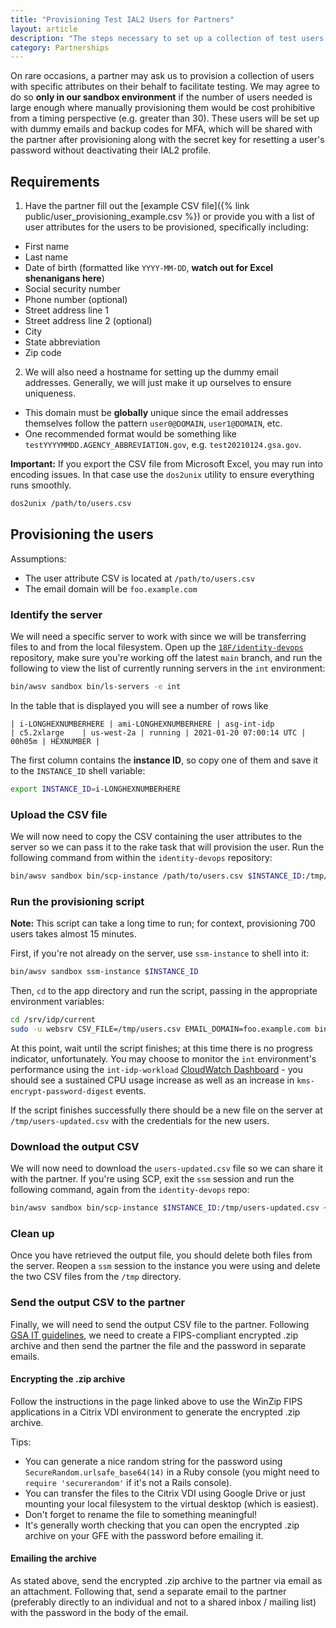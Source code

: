 ```yaml
---
title: "Provisioning Test IAL2 Users for Partners"
layout: article
description: "The steps necessary to set up a collection of test users with IAL2 profiles for a partner in the sandbox."
category: Partnerships
---
```


On rare occasions, a partner may ask us to provision a collection of users with specific attributes on their behalf to facilitate testing. We may agree to do so **only in our sandbox environment** if the number of users needed is large enough where manually provisioning them would be cost prohibitive from a timing perspective (e.g. greater than 30). These users will be set up with dummy emails and backup codes for MFA, which will be shared with the partner after provisioning along with the secret key for resetting a user's password without deactivating their IAL2 profile.

## Requirements

1. Have the partner fill out the [example CSV file]({% link public/user_provisioning_example.csv %}) or provide you with a list of user attributes for the users to be provisioned, specifically including:
  * First name
  * Last name
  * Date of birth (formatted like `YYYY-MM-DD`, **watch out for Excel shenanigans here**)
  * Social security number
  * Phone number (optional)
  * Street address line 1
  * Street address line 2 (optional)
  * City
  * State abbreviation
  * Zip code

2. We will also need a hostname for setting up the dummy email addresses. Generally, we will just make it up ourselves to ensure uniqueness.
  * This domain must be **globally** unique since the email addresses themselves follow the pattern `user0@DOMAIN`, `user1@DOMAIN`, etc.
  * One recommended format would be something like `testYYYYMMDD.AGENCY_ABBREVIATION.gov`, e.g. `test20210124.gsa.gov`.

**Important:** If you export the CSV file from Microsoft Excel, you may run into encoding issues. In that case use the `dos2unix` utility to ensure everything runs smoothly.

```sh
dos2unix /path/to/users.csv
```

## Provisioning the users

Assumptions:

* The user attribute CSV is located at `/path/to/users.csv`
* The email domain will be `foo.example.com`

### Identify the server

We will need a specific server to work with since we will be transferring files to and from the local filesystem. Open up the [`18F/identity-devops`](https://github.com/18F/identity-devops) repository, make sure you're working off the latest `main` branch, and run the following to view the list of currently running servers in the `int` environment:

```sh
bin/awsv sandbox bin/ls-servers -e int
```

In the table that is displayed you will see a number of rows like

```
| i-LONGHEXNUMBERHERE | ami-LONGHEXNUMBERHERE | asg-int-idp           | c5.2xlarge    | us-west-2a | running | 2021-01-20 07:00:14 UTC | 00h05m | HEXNUMBER |
```

The first column contains the **instance ID**, so copy one of them and save it to the `INSTANCE_ID` shell variable:

```sh
export INSTANCE_ID=i-LONGHEXNUMBERHERE
```

### Upload the CSV file

We will now need to copy the CSV containing the user attributes to the server so we can pass it to the rake task that will provision the user. Run the following command from within the `identity-devops` repository:

```sh
bin/awsv sandbox bin/scp-instance /path/to/users.csv $INSTANCE_ID:/tmp/users.csv
```

### Run the provisioning script

**Note:** This script can take a long time to run; for context, provisioning 700 users takes almost 15 minutes.

First, if you're not already on the server, use `ssm-instance` to shell into it:

```sh
bin/awsv sandbox ssm-instance $INSTANCE_ID
```

Then, `cd` to the app directory and run the script, passing in the appropriate environment variables:

```sh
cd /srv/idp/current
sudo -u websrv CSV_FILE=/tmp/users.csv EMAIL_DOMAIN=foo.example.com bin/rake partners:seed_users
```

At this point, wait until the script finishes; at this time there is no progress indicator, unfortunately. You may choose to monitor the `int` environment's performance using the `int-idp-workload` [CloudWatch Dashboard](https://console.aws.amazon.com/cloudwatch/home?region=us-east-1#dashboards:name=int-idp-workload;start=PT1H) - you should see a sustained CPU usage increase as well as an increase in `kms-encrypt-password-digest` events.

If the script finishes successfully there should be a new file on the server at `/tmp/users-updated.csv` with the credentials for the new users.

### Download the output CSV

We will now need to download the `users-updated.csv` file so we can share it with the partner. If you're using SCP, exit the `ssm` session and run the following command, again from the `identity-devops` repo:

```sh
bin/awsv sandbox bin/scp-instance $INSTANCE_ID:/tmp/users-updated.csv ~/Downloads # or the location of your choice
```

### Clean up

Once you have retrieved the output file, you should delete both files from the server. Reopen a `ssm` session to the instance you were using and delete the two CSV files from the `/tmp` directory.

### Send the output CSV to the partner

Finally, we will need to send the output CSV file to the partner. Following [GSA IT guidelines](https://insite.gsa.gov/employee-resources/information-technology/do-it-yourself-self-help/google-g-suite-apps/google-gmail/how-to-create-fipscompliant-zip-files), we need to create a FIPS-compliant encrypted .zip archive and then send the partner the file and the password in separate emails.

#### Encrypting the .zip archive

Follow the instructions in the page linked above to use the WinZip FIPS applications in a Citrix VDI environment to generate the encrypted .zip archive.

Tips:

* You can generate a nice random string for the password using `SecureRandom.urlsafe_base64(14)` in a Ruby console (you might need to `require 'securerandom'` if it's not a Rails console).
* You can transfer the files to the Citrix VDI using Google Drive or just mounting your local filesystem to the virtual desktop (which is easiest).
* Don't forget to rename the file to something meaningful!
* It's generally worth checking that you can open the encrypted .zip archive on your GFE with the password before emailing it.

#### Emailing the archive

As stated above, send the encrypted .zip archive to the partner via email as an attachment. Following that, send a separate email to the partner (preferably directly to an individual and not to a shared inbox / mailing list) with the password in the body of the email.
